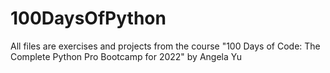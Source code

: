 # 100DaysOfPython

All files are exercises and projects from the course "100 Days of Code: The Complete Python Pro Bootcamp for 2022" by Angela Yu


